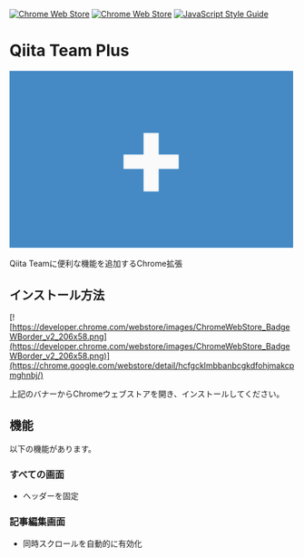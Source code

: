 [![Chrome Web Store](https://img.shields.io/chrome-web-store/v/hcfgcklmbbanbcgkdfohjmakcpmghnbj.svg)](https://chrome.google.com/webstore/detail/qiitateam-plus/hcfgcklmbbanbcgkdfohjmakcpmghnbj)
[![Chrome Web Store](https://img.shields.io/chrome-web-store/users/hcfgcklmbbanbcgkdfohjmakcpmghnbj.svg)](https://chrome.google.com/webstore/detail/qiitateam-plus/hcfgcklmbbanbcgkdfohjmakcpmghnbj)
[![JavaScript Style Guide](https://img.shields.io/badge/code_style-standard-brightgreen.svg)](https://standardjs.com)

# Qiita Team Plus
<img src=".doc/banner_1280x800.png" alt="CYBER XEED PLUS" width="500">

Qiita Teamに便利な機能を追加するChrome拡張

## インストール方法
[![https://developer.chrome.com/webstore/images/ChromeWebStore_BadgeWBorder_v2_206x58.png](https://developer.chrome.com/webstore/images/ChromeWebStore_BadgeWBorder_v2_206x58.png)](https://chrome.google.com/webstore/detail/hcfgcklmbbanbcgkdfohjmakcpmghnbj/)

上記のバナーからChromeウェブストアを開き、インストールしてください。

## 機能
以下の機能があります。

### すべての画面
* ヘッダーを固定

### 記事編集画面
* 同時スクロールを自動的に有効化
